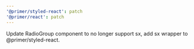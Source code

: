 ```yaml
---
'@primer/styled-react': patch
'@primer/react': patch
---
```


Update RadioGroup component to no longer support sx, add sx wrapper to @primer/styled-react.
